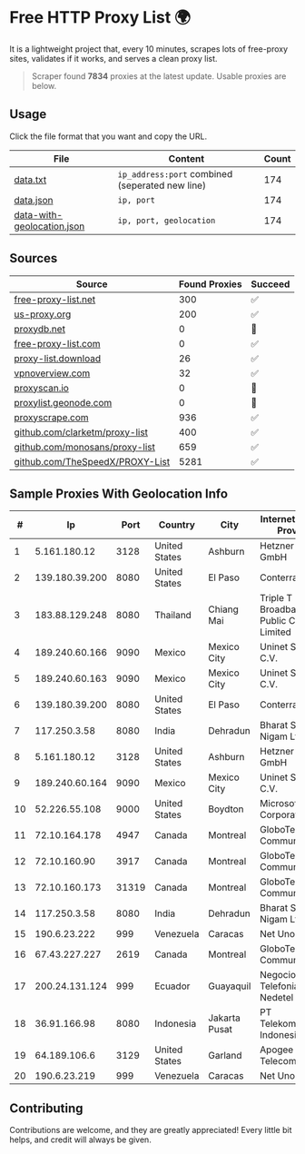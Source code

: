 
# Free HTTP Proxy List 🌍

It is a lightweight project that, every 10 minutes, scrapes lots of free-proxy sites, validates if it works, and serves a clean proxy list.


> Scraper found **7834** proxies at the latest update. Usable proxies are below.

## Usage

Click the file format that you want and copy the URL.


|File|Content|Count|
|----|-------|-----|
|[data.txt](https://raw.githubusercontent.com/themiralay/Proxy-List-World/master/data.txt)|`ip_address:port` combined (seperated new line)|174|
|[data.json](https://raw.githubusercontent.com/themiralay/Proxy-List-World/master/data.json)|`ip, port`|174|
|[data-with-geolocation.json](https://raw.githubusercontent.com/themiralay/Proxy-List-World/master/data-with-geolocation.json)|`ip, port, geolocation`|174|

## Sources

|Source|Found Proxies|Succeed|
|------|-------------|-------|
|[free-proxy-list.net](https://free-proxy-list.net)|300|✅|
|[us-proxy.org](https://www.us-proxy.org)|200|✅|
|[proxydb.net](http://proxydb.net)|0|🚫|
|[free-proxy-list.com](https://free-proxy-list.com/?page=&port=&type%5B%5D=http&type%5B%5D=https&up_time=0&search=Search)|0|✅|
|[proxy-list.download](https://www.proxy-list.download/HTTP)|26|✅|
|[vpnoverview.com](https://vpnoverview.com/privacy/anonymous-browsing/free-proxy-servers)|32|✅|
|[proxyscan.io](https://www.proxyscan.io)|0|🚫|
|[proxylist.geonode.com](https://proxylist.geonode.com/api/proxy-list?limit=300&page=1&sort_by=lastChecked&sort_type=desc&protocols=http,https)|0|🚫|
|[proxyscrape.com](https://api.proxyscrape.com/v2/?request=displayproxies&protocol=http&timeout=10000&country=all&ssl=all&anonymity=all)|936|✅|
|[github.com/clarketm/proxy-list](https://raw.githubusercontent.com/clarketm/proxy-list/master/proxy-list-raw.txt)|400|✅|
|[github.com/monosans/proxy-list](https://raw.githubusercontent.com/monosans/proxy-list/main/proxies/http.txt)|659|✅|
|[github.com/TheSpeedX/PROXY-List](https://raw.githubusercontent.com/TheSpeedX/PROXY-List/master/http.txt)|5281|✅|


## Sample Proxies With Geolocation Info

|#|Ip|Port|Country|City|Internet Service Provider|
|-|--|----|-------|----|-------------------------|
|1|5.161.180.12|3128|United States|Ashburn|Hetzner Online GmbH|
|2|139.180.39.200|8080|United States|El Paso|Conterra|
|3|183.88.129.248|8080|Thailand|Chiang Mai|Triple T Broadband Public Company Limited|
|4|189.240.60.166|9090|Mexico|Mexico City|Uninet S.A. de C.V.|
|5|189.240.60.163|9090|Mexico|Mexico City|Uninet S.A. de C.V.|
|6|139.180.39.200|8080|United States|El Paso|Conterra|
|7|117.250.3.58|8080|India|Dehradun|Bharat Sanchar Nigam Ltd|
|8|5.161.180.12|3128|United States|Ashburn|Hetzner Online GmbH|
|9|189.240.60.164|9090|Mexico|Mexico City|Uninet S.A. de C.V.|
|10|52.226.55.108|9000|United States|Boydton|Microsoft Corporation|
|11|72.10.164.178|4947|Canada|Montreal|GloboTech Communications|
|12|72.10.160.90|3917|Canada|Montreal|GloboTech Communications|
|13|72.10.160.173|31319|Canada|Montreal|GloboTech Communications|
|14|117.250.3.58|8080|India|Dehradun|Bharat Sanchar Nigam Ltd|
|15|190.6.23.222|999|Venezuela|Caracas|Net Uno|
|16|67.43.227.227|2619|Canada|Montreal|GloboTech Communications|
|17|200.24.131.124|999|Ecuador|Guayaquil|Negocios Y Telefonia Nedetel S.A|
|18|36.91.166.98|8080|Indonesia|Jakarta Pusat|PT Telekomunikasi Indonesia|
|19|64.189.106.6|3129|United States|Garland|Apogee Telecom Inc.|
|20|190.6.23.219|999|Venezuela|Caracas|Net Uno|



## Contributing

Contributions are welcome, and they are greatly appreciated! Every
little bit helps, and credit will always be given.

